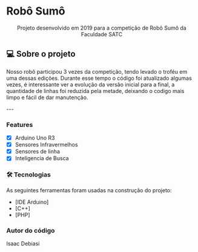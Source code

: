 # Robô Sumô

<p align="center">Projeto desenvolvido em 2019 para a competição de Robô Sumô da Faculdade SATC</p>

## 💻 Sobre o projeto
<p>Nosso robô participou 3 vezes da competição, tendo levado o troféu em uma dessas edições. Durante esse tempo o código foi atualizado algumas vezes, é interessante ver a evolução da versão inicial para a final, a quantidade de linhas foi reduzida pela metade, deixando o codigo mais limpo e fácil de dar manutenção.</p>
---

### Features

- [x] Arduino Uno R3
- [x] Sensores Infravermelhos
- [x] Sensores de linha
- [x] Inteligencia de Busca

### 🛠 Tecnologias

As seguintes ferramentas foram usadas na construção do projeto:

- [IDE Arduino]
- [C++]
- [PHP]

### Autor do código
Isaac Debiasi

